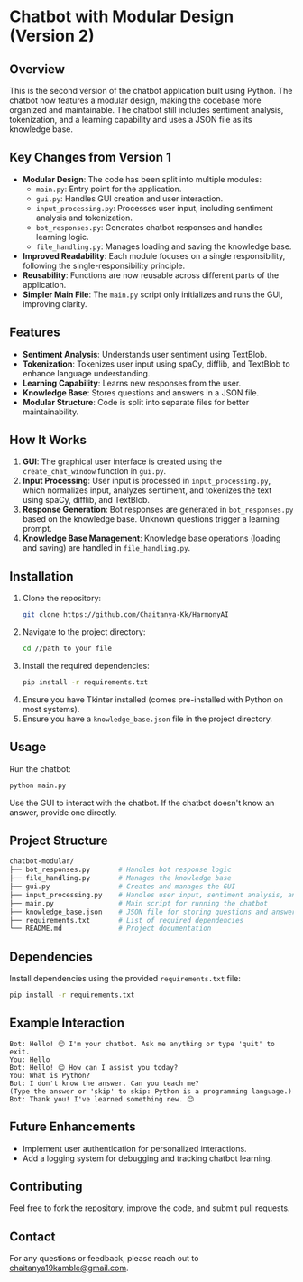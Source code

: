 # Chatbot with Modular Design (Version 2)

## Overview
This is the second version of  the chatbot application built using Python. The chatbot now features a modular design, making the codebase more organized and maintainable. The chatbot still includes sentiment analysis, tokenization, and a learning capability and uses a JSON file as its knowledge base.

## Key Changes from Version 1
- **Modular Design**: The code has been split into multiple modules:
  - `main.py`: Entry point for the application.
  - `gui.py`: Handles GUI creation and user interaction.
  - `input_processing.py`: Processes user input, including sentiment analysis and tokenization.
  - `bot_responses.py`: Generates chatbot responses and handles learning logic.
  - `file_handling.py`: Manages loading and saving the knowledge base.
- **Improved Readability**: Each module focuses on a single responsibility, following the single-responsibility principle.
- **Reusability**: Functions are now reusable across different parts of the application.
- **Simpler Main File**: The `main.py` script only initializes and runs the GUI, improving clarity.

## Features
- **Sentiment Analysis**: Understands user sentiment using TextBlob.
- **Tokenization**: Tokenizes user input using spaCy, difflib, and TextBlob to enhance language understanding.
- **Learning Capability**: Learns new responses from the user.
- **Knowledge Base**: Stores questions and answers in a JSON file.
- **Modular Structure**: Code is split into separate files for better maintainability.

## How It Works
1. **GUI**: The graphical user interface is created using the `create_chat_window` function in `gui.py`.
2. **Input Processing**: User input is processed in `input_processing.py`, which normalizes input, analyzes sentiment, and tokenizes the text using spaCy, difflib, and TextBlob.
3. **Response Generation**: Bot responses are generated in `bot_responses.py` based on the knowledge base. Unknown questions trigger a learning prompt.
4. **Knowledge Base Management**: Knowledge base operations (loading and saving) are handled in `file_handling.py`.

## Installation
1. Clone the repository:
   ```bash
   git clone https://github.com/Chaitanya-Kk/HarmonyAI
   ```
2. Navigate to the project directory:
   ```bash
   cd //path to your file
   ```
3. Install the required dependencies:
   ```bash
   pip install -r requirements.txt
   ```
4. Ensure you have Tkinter installed (comes pre-installed with Python on most systems).
5. Ensure you have a `knowledge_base.json` file in the project directory.

## Usage
Run the chatbot:
```bash
python main.py
```
Use the GUI to interact with the chatbot. If the chatbot doesn't know an answer, provide one directly.

## Project Structure
```bash
chatbot-modular/
├── bot_responses.py       # Handles bot response logic
├── file_handling.py       # Manages the knowledge base
├── gui.py                 # Creates and manages the GUI
├── input_processing.py    # Handles user input, sentiment analysis, and tokenization
├── main.py                # Main script for running the chatbot
├── knowledge_base.json    # JSON file for storing questions and answers
├── requirements.txt       # List of required dependencies
└── README.md              # Project documentation
```

## Dependencies
Install dependencies using the provided `requirements.txt` file:
```bash
pip install -r requirements.txt
```

## Example Interaction
```text
Bot: Hello! 😊 I'm your chatbot. Ask me anything or type 'quit' to exit.
You: Hello
Bot: Hello! 😊 How can I assist you today?
You: What is Python?
Bot: I don't know the answer. Can you teach me?
(Type the answer or 'skip' to skip: Python is a programming language.)
Bot: Thank you! I've learned something new. 😊
```

## Future Enhancements
- Implement user authentication for personalized interactions.
- Add a logging system for debugging and tracking chatbot learning.

## Contributing
Feel free to fork the repository, improve the code, and submit pull requests.

## Contact
For any questions or feedback, please reach out to [chaitanya19kamble@gmail.com](mailto:chaitanya19kamble@gmail.com).
